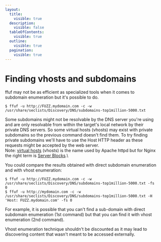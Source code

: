 ```yaml
---
layout:
  title:
    visible: true
  description:
    visible: false
  tableOfContents:
    visible: true
  outline:
    visible: true
  pagination:
    visible: true
---
```


# Finding vhosts and subdomains

ffuf may not be as efficient as specialized tools when it comes to subdomain enumeration but it's possible to do.

```
$ ffuf -u http://FUZZ.mydomain.com -c -w /usr/share/seclists/Discovery/DNS/subdomains-top1million-5000.txt
```

Some subdomains might not be resolvable by the DNS server you're using and are only resolvable from within the target's local network by their private DNS servers. So some virtual hosts (vhosts) may exist with private subdomains so the previous command doesn't find them. To try finding private subdomains we'll have to use the Host HTTP header as these requests might be accepted by the web server.\
Note: [virtual hosts](https://httpd.apache.org/docs/2.4/en/vhosts/examples.html) (vhosts) is the name used by Apache httpd but for Nginx the right term is [Server Blocks](https://www.nginx.com/resources/wiki/start/topics/examples/server\_blocks/).\


You could compare the results obtained with direct subdomain enumeration and with vhost enumeration:

```
$ ffuf -u http://FUZZ.mydomain.com -c -w /usr/share/seclists/Discovery/DNS/subdomains-top1million-5000.txt -fs 0
$ ffuf -u http://mydomain.com -c -w /usr/share/seclists/Discovery/DNS/subdomains-top1million-5000.txt -H 'Host: FUZZ.mydomain.com' -fs 0
```

For example, it is possible that you can't find a sub-domain with direct subdomain enumeration (1st command) but that you can find it with vhost enumeration (2nd command).

Vhost enumeration technique shouldn't be discounted as it may lead to discovering content that wasn't meant to be accessed externally.

